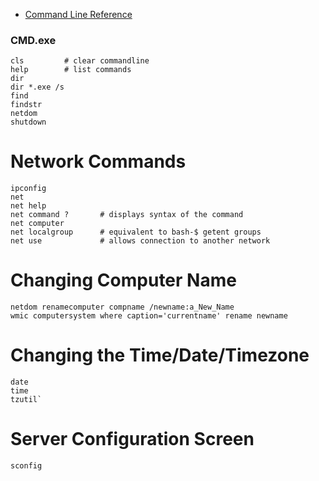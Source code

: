 
- [Command Line Reference](https://commandwindows.com/command3.htm)

### CMD.exe
```
cls         # clear commandline
help        # list commands
dir
dir *.exe /s
find
findstr
netdom
shutdown
```

# Network Commands
```
ipconfig
net
net help
net command ?       # displays syntax of the command
net computer
net localgroup      # equivalent to bash-$ getent groups
net use             # allows connection to another network   
```
# Changing Computer Name
```
netdom renamecomputer compname /newname:a_New_Name
wmic computersystem where caption='currentname' rename newname
```

# Changing the Time/Date/Timezone
```
date
time
tzutil`
```
# Server Configuration Screen
```
sconfig
```
